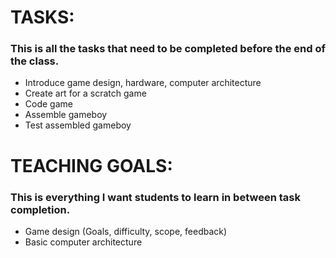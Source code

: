 # TASKS:

### This is all the tasks that need to be completed before the end of the class.

- Introduce game design, hardware, computer architecture
- Create art for a scratch game
- Code game
- Assemble gameboy
- Test assembled gameboy

# TEACHING GOALS:

### This is everything I want students to learn in between task completion.

- Game design (Goals, difficulty, scope, feedback)
- Basic computer architecture
